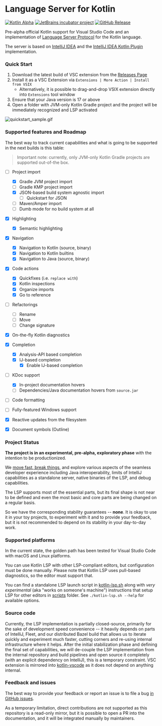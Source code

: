Language Server for Kotlin
========

[![Kotlin Alpha](https://kotl.in/badges/experimental.svg)](https://kotlinlang.org/docs/components-stability.html)
[![JetBrains incubator project](https://jb.gg/badges/incubator.svg)](https://confluence.jetbrains.com/display/ALL/JetBrains+on+GitHub)
[![GitHub Release](https://img.shields.io/github/v/release/Kotlin/kotlin-lsp)](https://github.com/Kotlin/kotlin-lsp/releases/latest)

Pre-alpha official Kotlin support for Visual Studio Code and an implementation of [Language Server Protocol](https://github.com/Microsoft/language-server-protocol)
for the Kotlin language.

The server is based on [IntelliJ IDEA](https://github.com/JetBrains/intellij-community) and the [IntelliJ IDEA Kotlin Plugin](https://github.com/JetBrains/intellij-community/tree/master/plugins/kotlin)
implementation.

### Quick Start

1. Download the latest build of VSC extension from the [Releases Page](https://github.com/Kotlin/kotlin-lsp/releases)
2. Install it as a VSC Extension via `Extensions | More Action | Install from VSIX`
    * Alternatively, it is possible to drag-and-drop VSIX extension directly into `Extensions` tool window
3. Ensure that your Java version is 17 or above
4. Open a folder with JVM-only Kotlin Gradle project and the project will be immediately recognized and LSP activated

![quickstart_sample.gif](images/quickstart_sample.gif)

### Supported features and Roadmap

The best way to track current capabilities and what is going to be supported in the next builds is this table:

>Important note: currently, only JVM-only Kotlin Gradle projects are supported out-of-the box.

* [ ] Project import
  * [x] Gradle JVM project import
  * [ ] Gradle KMP project import
  * [x] JSON-based build system agnostic import
    * [ ] Quickstart for JSON
  * [ ] Maven/Amper import
  * [ ] Dumb mode for no build system at all
* [x] Highlighting
  * [x] Semantic highlighting
* [x] Navigation
  * [x] Navigation to Kotlin (source, binary)
  * [x] Navigation to Kotlin builtins
  * [x] Navigation to Java (source, binary)
* [x] Code actions
  * [x] Quickfixes (i.e. `replace with`)
  * [x] Kotlin inspections
  * [x] Organize imports
  * [x] Go to reference
* [ ] Refactorings
  * [ ] Rename
  * [ ] Move
  * [ ] Change signature
* [x] On-the-fly Kotlin diagnostics
* [x] Completion
  * [x] Analysis-API based completion
  * [x] IJ-based completion
    * [x] Enable IJ-based completion
* [ ] KDoc support
  * [x] In-project documentation hovers
  * [ ] Dependencies/Java documentation hovers from `source.jar`
* [ ] Code formatting
* [ ] Fully-featured Windows support
* [x] Reactive updates from the filesystem
* [x] Document symbols (Outline) 


### Project Status

**The project is in an experimental, pre-alpha, exploratory phase** with the intention to be productionized.

We [move fast, break things](https://xkcd.com/1428/), and explore various aspects of the seamless developer experience 
including Java interoperability, limits of IntelliJ capabilities as a standalone server, native binaries of the LSP, and 
debug capabilities.

The LSP supports most of the essential parts, but its final shape is not near to be defined and 
even the most basic and core parts are being changed on a regular basis.

So we have the corresponding stability guarantees -- **none**. It is okay to use it in your toy 
projects, to experiment with it and to provide your feedback, but it is not recommended 
to depend on its stability in your day-to-day work.


### Supported platforms

In the current state, the golden path has been tested for Visual Studio Code with macOS and Linux platforms.

You can use Kotlin LSP with other LSP-compliant editors, but configuration must be done manually.
Please note that Kotlin LSP uses pull-based diagnostics, so the editor must support that.

You can find a standalone LSP launch script in [kotlin-lsp.sh](scripts/kotlin-lsp.sh) along
with _very experimental_ (aka "works on someone's machine") instructions that setup LSP for other editors in [scripts](scripts) folder.
See `./kotlin-lsp.sh --help` for available options.

### Source code

Currently, the LSP implementation is partially closed-source, primarily for the sake of development speed convenience -- 
it heavily depends on parts of IntelliJ, Fleet, and our distributed Bazel build that allows us to 
iterate quickly and experiment much faster, cutting corners and re-using internal infrastructure where it helps.
After the initial stabilization phase and defining the final set of capabilities, we will de-couple the LSP implementation from the internal repository 
and build pipelines and open source it completely (with an explicit dependency on IntelliJ), this is a temporary constraint.
VSC extension is mirrored into [kotlin-vscode](kotlin-vscode) as it does not depend on anything internal.

### Feedback and issues

The best way to provide your feedback or report an issue is to file a bug [in GitHub issues](https://github.com/Kotlin/kotlin-lsp/issues/new).

As a temporary limitation, direct contributions are not supported as this repository is a read-only mirror,
but it is possible to open a PR into the documentation, and it will be integrated manually by maintainers.
